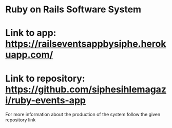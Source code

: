 # Ruby on Rails Software System

# Link to app: https://railseventsappbysiphe.herokuapp.com/
# Link to repository: https://github.com/siphesihlemagazi/ruby-events-app

For more information about the production of the system follow the given repository link
